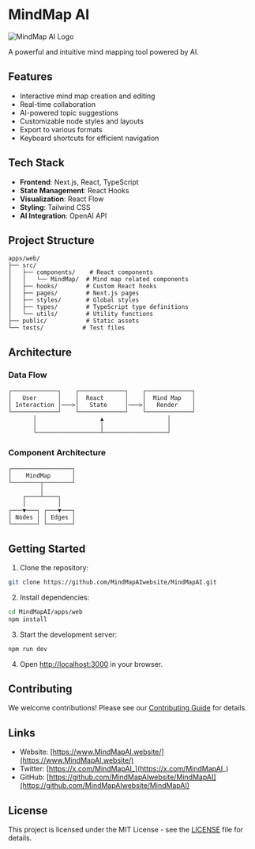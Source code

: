 # MindMap AI

![MindMap AI Logo](assets/logo.png)

A powerful and intuitive mind mapping tool powered by AI.

## Features

- Interactive mind map creation and editing
- Real-time collaboration
- AI-powered topic suggestions
- Customizable node styles and layouts
- Export to various formats
- Keyboard shortcuts for efficient navigation

## Tech Stack

- **Frontend**: Next.js, React, TypeScript
- **State Management**: React Hooks
- **Visualization**: React Flow
- **Styling**: Tailwind CSS
- **AI Integration**: OpenAI API

## Project Structure

```
apps/web/
├── src/
│   ├── components/    # React components
│   │   └── MindMap/  # Mind map related components
│   ├── hooks/        # Custom React hooks
│   ├── pages/        # Next.js pages
│   ├── styles/       # Global styles
│   ├── types/        # TypeScript type definitions
│   └── utils/        # Utility functions
├── public/           # Static assets
└── tests/           # Test files
```

## Architecture

### Data Flow
```
┌─────────────┐    ┌─────────────┐    ┌─────────────┐
│   User      │    │  React      │    │  Mind Map   │
│ Interaction │───>│   State     │───>│   Render    │
└─────────────┘    └─────────────┘    └─────────────┘
       │                  ▲                  │
       │                  │                  │
       └──────────────────┴──────────────────┘
```

### Component Architecture
```
┌─────────────────┐
│    MindMap      │
└────────┬────────┘
         │
    ┌────┴────┐
    │         │
┌───▼───┐ ┌───▼───┐
│ Nodes │ │ Edges │
└───────┘ └───────┘
```

## Getting Started

1. Clone the repository:
```bash
git clone https://github.com/MindMapAIwebsite/MindMapAI.git
```

2. Install dependencies:
```bash
cd MindMapAI/apps/web
npm install
```

3. Start the development server:
```bash
npm run dev
```

4. Open [http://localhost:3000](http://localhost:3000) in your browser.

## Contributing

We welcome contributions! Please see our [Contributing Guide](CONTRIBUTING.md) for details.

## Links

- Website: [https://www.MindMapAI.website/](https://www.MindMapAI.website/)
- Twitter: [https://x.com/MindMapAI_](https://x.com/MindMapAI_)
- GitHub: [https://github.com/MindMapAIwebsite/MindMapAI](https://github.com/MindMapAIwebsite/MindMapAI)

## License

This project is licensed under the MIT License - see the [LICENSE](LICENSE) file for details. 